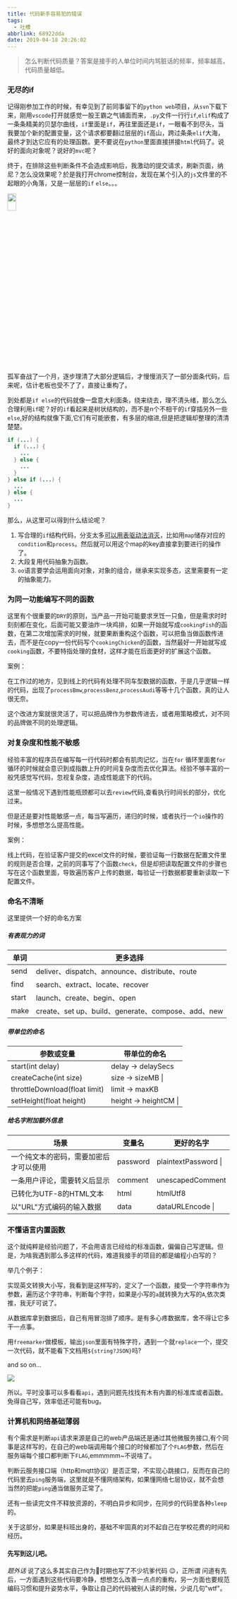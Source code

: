 ```yaml
---
title: 代码新手容易犯的错误
tags:
  - 吐槽
abbrlink: 68922dda
date: 2019-04-18 20:26:02
---
```




> 怎么判断代码质量？答案是接手的人单位时间内骂脏话的频率，频率越高，代码质量越低。


### 无尽的if

 记得刚参加工作的时候，有幸见到了前同事留下的`python web`项目，从`svn`下载下来，刚用`vscode`打开就感觉一股王霸之气铺面而来，`.py`文件一行行`if`,`elif`构成了一条条精美的贝瑟尔曲线，`if`里面是`if`，再往里面还是`if`，一眼看不到尽头，当我要加个新的配置变量，这个请求都要翻过层层的`if`高山，跨过条条`elif`大海，最终才到达它应有的处理函数。更不要说在`python`里面直接拼接`html`代码了。说好的面向对象呢？说好的`mvc`呢？

终于，在排除这些判断条件不会造成影响后，我激动的提交请求，刷新页面，纳尼？怎么没效果呢？於是我打开chrome控制台，发现在某个引入的`js`文件里的不起眼的小角落，又是一层层的`if` `else`。。。

<img src="https://wxt.sinaimg.cn/mw1024/bca3c023gy1g2728tm7b2j20k00jyglx.jpg?tags=%5B%5D" width="20%" height="10%">

孤军奋战了一个月，逐步理清了大部分逻辑后，才慢慢消灭了一部分面条代码，后来呢，估计老板也受不了了，直接让重构了。

到处都是`if else`的代码就像一盘意大利面条，绕来绕去，理不清头绪，那么怎么合理利用`if`呢？好的`if`看起来是树状结构的，而不是n个不相干的`if`穿插另外一些`else`,好的结构就像下面,它们有可能嵌套，有多层的缩进,但是把逻辑却整理的清清楚楚。

```java
if (...) {
  if (...) {
    ...
  } else {
    ...
  }
} else if (...) {
  ...
} else {
  ...
}
```




那么，从这里可以得到什么结论呢？

1. 写合理的`if`结构代码，分支太多[可以用表驱动法消灭](https://baike.baidu.com/item/%E8%A1%A8%E9%A9%B1%E5%8A%A8%E6%B3%95/15768054?fr=aladdin)，比如用`map`储存对应的`condition`和`process`。然后就可以用这个map的key直接拿到要进行的操作了。
2. 大段复用代码抽象为函数。
3. `oo`语言要学会运用面向对象，对象的组合，继承来实现多态，这里需要有一定的抽象能力。

### 为同一功能编写不同的函数

这里有个很重要的`DRY`的原则，当产品一开始可能要求烹饪一只鱼，但是需求时时刻刻都在变化，后面可能又要油炸一块鸡排，如果一开始就写成`cookingFish`的函数，在第二次增加需求的时候，就要果断重构这个函数，可以把鱼当做函数传进去，而不是在copy一份代码写个`cookingChicken`的函数，当然最好一开始就写成`cooking`函数，不要特指处理的食材，这样才能在后面更好的扩展这个函数。

案例：

在工作过的地方，见到线上的代码有处理不同车型数据的函数，于是几乎逻辑一样的代码，出现了`processBmw`,`processBenz`,`processAudi`等等十几个函数，真的让人很无奈。

这个改进方案就很灵活了，可以把品牌作为参数传进去，或者用策略模式，对不同的品牌做不同的处理逻辑。



### 对复杂度和性能不敏感

经验丰富的程序员在编写每一行代码时都会有肌肉记忆，当在`for` 循环里面套`for`循环的时候就会意识到成指数上升的时间复杂度而去优化算法。经验不够丰富的一般凭感觉写代码，忽视复杂度，造成性能底下的代码。

这里一般情况下遇到性能瓶颈都可以去`review`代码,查看执行时间长的部分，优化过来。

但是还是要对性能敏感一点，每当写遍历，递归的时候，或者执行一个`io`操作的时候，多想想怎么提高性能。

案例：

线上代码，在验证客户提交的excel文件的时候，要验证每一行数据在配置文件里的规则是否合理，之前的同事写了个函数`check`，但是却把读取配置文件的步骤也写在这个函数里面，导致遍历客户上传的数据，每验证一行数据都要重新读取一下配置文件。

### 命名不清晰

这里提供一个好的命名方案

##### 有表现力的词

| 单词  | 更多选择                                           |
| ----- | -------------------------------------------------- |
| send  | deliver、dispatch、announce、distribute、route     |
| find  | search、extract、locate、recover                   |
| start | launch、create、begin、open                        |
| make  | create、set up、build、generate、compose、add、new |

##### 带单位的命名

| 参数或变量                    | 带单位的命名          |
| ----------------------------- | --------------------- |
| start(int delay)              | delay -> delaySecs    |
| createCache(int size)         | size -> sizeMB \|     |
| throttleDownload(float limit) | limit -> maxKB        |
| setHeight(float height)       | height -> heightCM \| |

##### 给名字附加额外信息

| 场景                                   | 变量名   | 更好的名字           |
| -------------------------------------- | -------- | -------------------- |
| 一个纯文本的密码，需要加密后才可以使用 | password | plaintextPassword \| |
| 一条用户评论，需要转义后显示           | comment  | unescapedComment     |
| 已转化为UTF-8的HTML文本                | html     | htmlUtf8             |
| 以"URL"方式编码的输入数据              | data     | dataURLEncode \|     |

### 不懂语言内置函数

这个就纯粹是经验问题了，不会用语言已经给的标准函数，偏偏自己写逻辑。但是，为啥我遇到那么多这样的代码，难道我接手的项目的都是编程小白写的？

举几个例子：

实现英文转换大小写，我看到是这样写的，定义了一个函数，接受一个字符串作为参数，遍历这个字符串，判断每个字符，如果是小写的`a`就转换为大写的`A`,依次类推，我无F可说了。

从数据库拿到数据后，自己有用冒泡排了顺序。是有多心疼数据库，舍不得让它多干一点事。

用`freemarker`做模板，输出`json`里面有特殊字符，遇到一个就`replace`一个，提交一次代码，就不能看下文档用`${string?JSON}`吗?

and so on...

![](https://wx1.sinaimg.cn/mw1024/bca3c023gy1g272av1q13j207905d749.jpg)



所以。平时没事可以多看看`api`，遇到问题先找找有木有内置的标准库或者函数。免得自己写，效率低还可能有bug。

### 计算机和网络基础薄弱

有个需求是判断`api`请求来源是自己的web产品端还是通过其他微服务接口,有个同事是这样写的，在自己的web端调用每个接口的时候都加了个`FLAG`参数，然后在服务端每个接口都判断下`FLAG`,emmmmm~不说啥了。

判断云服务接口端（http和mqtt协议）是否正常，不实现心跳接口，反而在自己的代码里去`ping`服务端，这里就是不懂网络架构，如果懂网络七层协议，就不会想当然的把能`ping`通当做服务正常了。

还有一些读完文件不释放资源的，不明白异步和同步，在同步的代码里各种`sleep`的。



关于这部分，如果是科班出身的，基础不牢固真的对不起自己在学校花费的时间和经历。

#### 先写到这儿吧。

*题外话*
说了这么多其实自己作为:chicken:时期也写了不少坑爹代码 :wink:，正所谓 问道有先后，一方面遇到这些代码要冷静，想想怎么改善一点点的重构，另一方面也要规范编码习惯和提升姿势水平，争取让自己的代码被别人读的时候，少说几句"wtf"。
















